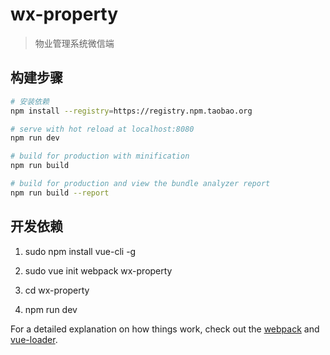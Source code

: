 # wx-property

> 物业管理系统微信端

## 构建步骤

``` bash
# 安装依赖
npm install --registry=https://registry.npm.taobao.org

# serve with hot reload at localhost:8080
npm run dev

# build for production with minification
npm run build

# build for production and view the bundle analyzer report
npm run build --report
```

## 开发依赖

1. sudo npm install vue-cli -g

2. sudo vue init webpack wx-property

3. cd wx-property

4. npm run dev

For a detailed explanation on how things work, check out the [webpack](http://vuejs-templates.github.io/webpack/) and [vue-loader](http://vuejs.github.io/vue-loader).
